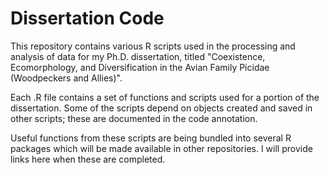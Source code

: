# Dissertation Code
This repository contains various R scripts used in the processing and analysis of data for my Ph.D. dissertation, titled "Coexistence, Ecomorphology, and Diversification in the Avian Family Picidae (Woodpeckers and Allies)".

Each .R file contains a set of functions and scripts used for a portion of the dissertation. Some of the scripts depend on objects created and saved in other scripts; these are documented in the code annotation.

Useful functions from these scripts are being bundled into several R packages which will be made available in other repositories. I will provide links here when these are completed.
